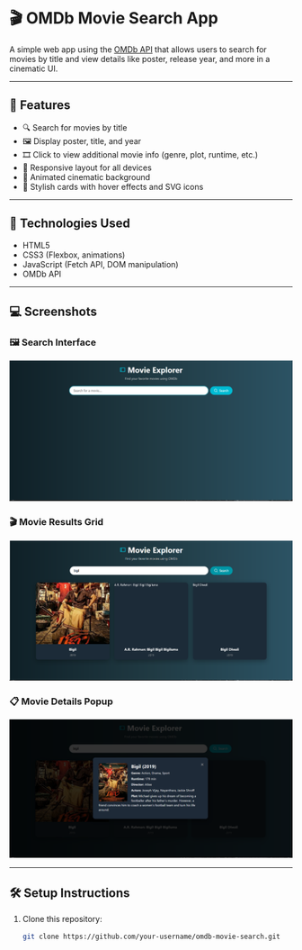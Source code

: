 # 🎬 OMDb Movie Search App

A simple web app using the [OMDb API](https://www.omdbapi.com/) that allows users to search for movies by title and view details like poster, release year, and more in a cinematic UI.

---

## 🚀 Features

- 🔍 Search for movies by title
- 🖼️ Display poster, title, and year
- 🎞️ Click to view additional movie info (genre, plot, runtime, etc.)
- 📱 Responsive layout for all devices
- 🌠 Animated cinematic background
- 🎨 Stylish cards with hover effects and SVG icons

---

## 🧪 Technologies Used

- HTML5
- CSS3 (Flexbox, animations)
- JavaScript (Fetch API, DOM manipulation)
- OMDb API

---

## 💻 Screenshots

### 🖼️ Search Interface
![Screenshot 1](Screenshot1.png)

### 🎬 Movie Results Grid
![Screenshot 2](Screenshot2.png)

### 📋 Movie Details Popup
![Screenshot 3](Screenshot3.png)

---

## 🛠️ Setup Instructions

1. Clone this repository:
   ```bash
   git clone https://github.com/your-username/omdb-movie-search.git
